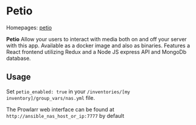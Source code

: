 # Petio
Homepages: [petio](https://github.com/petio-team/petio) 

**Petio** Allow your users to interact with media both on and off your server with this app. Available as a docker image and also as binaries. Features a React frontend utilizing Redux and a Node JS express API and MongoDb database.

## Usage

Set `petio_enabled: true` in your `/inventories/[my inventory]/group_vars/nas.yml` file.

The Prowlarr web interface can be found at `http://ansible_nas_host_or_ip:7777` by default